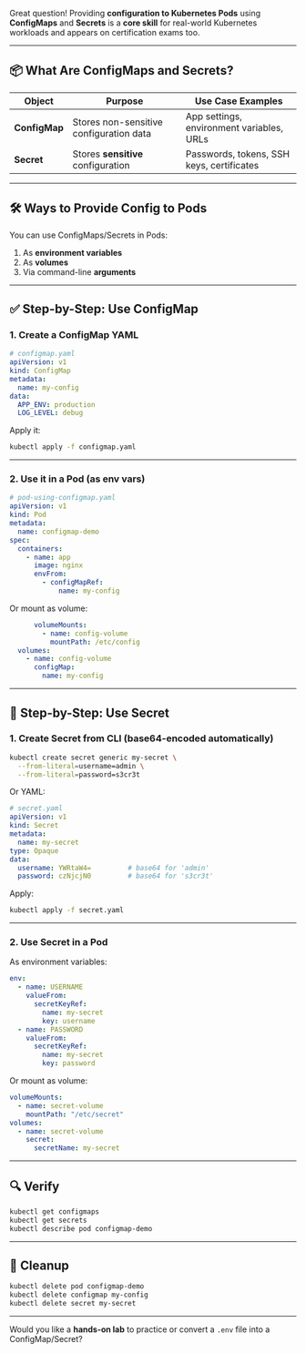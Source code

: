 Great question! Providing **configuration to Kubernetes Pods** using **ConfigMaps** and **Secrets** is a **core skill** for real-world Kubernetes workloads and appears on certification exams too.

---

## 📦 What Are ConfigMaps and Secrets?

| Object      | Purpose                               | Use Case Examples                         |
|-------------|---------------------------------------|--------------------------------------------|
| **ConfigMap** | Stores non-sensitive configuration data | App settings, environment variables, URLs  |
| **Secret**    | Stores **sensitive** configuration    | Passwords, tokens, SSH keys, certificates  |

---

## 🛠️ Ways to Provide Config to Pods

You can use ConfigMaps/Secrets in Pods:
1. As **environment variables**
2. As **volumes**
3. Via command-line **arguments**

---

## ✅ Step-by-Step: Use ConfigMap

### 1. Create a ConfigMap YAML

```yaml
# configmap.yaml
apiVersion: v1
kind: ConfigMap
metadata:
  name: my-config
data:
  APP_ENV: production
  LOG_LEVEL: debug
```

Apply it:

```bash
kubectl apply -f configmap.yaml
```

---

### 2. Use it in a Pod (as env vars)

```yaml
# pod-using-configmap.yaml
apiVersion: v1
kind: Pod
metadata:
  name: configmap-demo
spec:
  containers:
    - name: app
      image: nginx
      envFrom:
        - configMapRef:
            name: my-config
```

Or mount as volume:

```yaml
      volumeMounts:
        - name: config-volume
          mountPath: /etc/config
  volumes:
    - name: config-volume
      configMap:
        name: my-config
```

---

## 🔐 Step-by-Step: Use Secret

### 1. Create Secret from CLI (base64-encoded automatically)

```bash
kubectl create secret generic my-secret \
  --from-literal=username=admin \
  --from-literal=password=s3cr3t
```

Or YAML:

```yaml
# secret.yaml
apiVersion: v1
kind: Secret
metadata:
  name: my-secret
type: Opaque
data:
  username: YWRtaW4=         # base64 for 'admin'
  password: czNjcjN0         # base64 for 's3cr3t'
```

Apply:

```bash
kubectl apply -f secret.yaml
```

---

### 2. Use Secret in a Pod

As environment variables:

```yaml
env:
  - name: USERNAME
    valueFrom:
      secretKeyRef:
        name: my-secret
        key: username
  - name: PASSWORD
    valueFrom:
      secretKeyRef:
        name: my-secret
        key: password
```

Or mount as volume:

```yaml
volumeMounts:
  - name: secret-volume
    mountPath: "/etc/secret"
volumes:
  - name: secret-volume
    secret:
      secretName: my-secret
```

---

## 🔍 Verify

```bash
kubectl get configmaps
kubectl get secrets
kubectl describe pod configmap-demo
```

---

## 🧽 Cleanup

```bash
kubectl delete pod configmap-demo
kubectl delete configmap my-config
kubectl delete secret my-secret
```

---

Would you like a **hands-on lab** to practice or convert a `.env` file into a ConfigMap/Secret?
